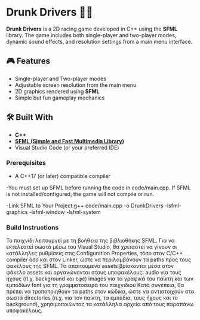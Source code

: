 # Drunk Drivers 🍻🚗

**Drunk Drivers** is a 2D racing game developed in C++ using the **SFML** library. The game includes both single-player and two-player modes, dynamic sound effects, and resolution settings from a main menu interface.

## 🎮 Features

- Single-player and Two-player modes
- Adjustable screen resolution from the main menu
- 2D graphics rendered using **SFML**
- Simple but fun gameplay mechanics

## 🛠️ Built With

- **C++**
- [**SFML (Simple and Fast Multimedia Library)**](https://www.sfml-dev.org/)
- Visual Studio Code (or your preferred IDE)


### Prerequisites

- A C++17 (or later) compatible compiler

-You must set up SFML before running the code in code/main.cpp.
If SFML is not installed/configured, the game will not compile or run.

-Link SFML to Your Project:g++ code/main.cpp -o DrunkDrivers -lsfml-graphics -lsfml-window -lsfml-system

### Build Instructions
Το παιχνίδι λειτουργεί με τη βοήθεια της βιβλιοθήκης SFML.
Για να εκτελεστεί σωστά μέσω του Visual Studio, θα χρειαστεί να γίνουν οι κατάλληλες ρυθμίσεις στις Configuration Properties, τόσο στον C/C++ compiler όσο και στον Linker, ώστε να περιλαμβάνουν τα paths προς τους φακέλους της SFML.
Τα απαιτούμενα assets βρίσκονται μέσα στον φάκελο assets και οργανώνονται στους υποφακέλους:
audio για τους ήχους (π.χ. background και εφέ)
images για τα γραφικά του παίκτη και των εμποδίων
font για τη γραμματοσειρά του παιχνιδιού
Κατά συνέπεια, θα πρέπει να τροποποιηθούν τα paths στον κώδικα, ώστε να αντιστοιχούν στα σωστά directories (π.χ. για τον παίκτη, τα εμπόδια, τους ήχους και το background), χρησιμοποιώντας τα κατάλληλα αρχεία από τους παραπάνω
υποφακέλους.



